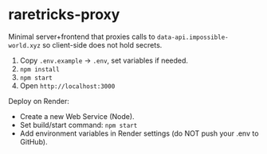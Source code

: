 # raretricks-proxy

Minimal server+frontend that proxies calls to `data-api.impossible-world.xyz` so client-side does not hold secrets.

1. Copy `.env.example` → `.env`, set variables if needed.
2. `npm install`
3. `npm start`
4. Open `http://localhost:3000`

Deploy on Render:
- Create a new Web Service (Node).
- Set build/start command: `npm start`
- Add environment variables in Render settings (do NOT push your .env to GitHub).
